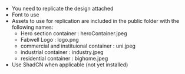 - You need to replicate the design attached
- Font to use 
- Assets to use for replication are included in the public folder with the following names:
    - Hero section container : heroContainer.jpeg
    - Fabwell Logo : logo.png
    - commercial and instituional container : uni.jpeg
    - industrial container : industry.jpeg
    - residential container : bighome.jpeg
- Use ShadCN when applicable (not yet installed)